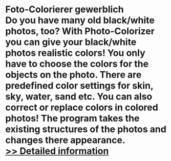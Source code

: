 # Foto-Colorierer gewerblich<br />Do you have many old black/white photos, too? With Photo-Colorizer you can give your black/white photos realistic colors! You only have to choose the colors for the objects on the photo. There are predefined color settings for skin, sky, water, sand etc. You can also correct or replace colors in colored photos! The program takes the existing structures of the photos and changes there appearance.<br />[>> Detailed information](https://secure.shareit.com/shareit/product.html?productid=300060458&affiliateid=200057808)